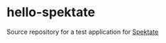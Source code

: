 # hello-spektate
Source repository for a test application for [Spektate](https://github.com/microsoft/spektate)
